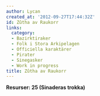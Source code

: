 ```yaml
---
author: Lycan
created_at: '2012-09-27T17:44:32Z'
id: Zûtha av Raukorr
links:
  category:
  - Bazirktiraker
  - Folk i Stora Arkipelagen
  - Officiella karaktärer
  - Pirater
  - Sinegasker
  - Work in progress
title: Zûtha av Raukorr
---
```


**Resurser: 25 (Sinaderas trokka)** 
